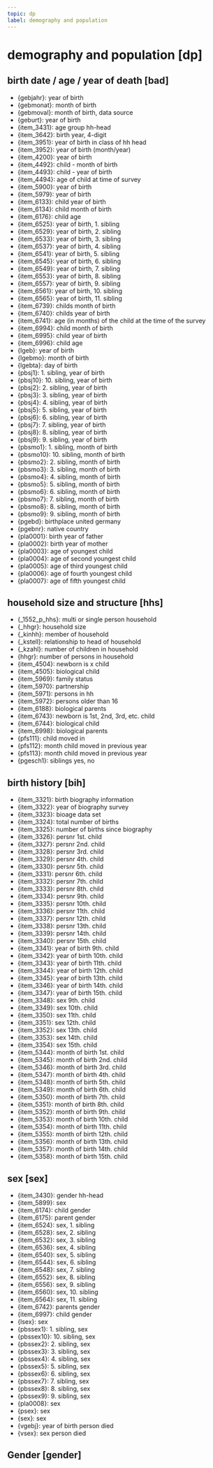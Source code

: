 ```yaml
---
topic: dp
label: demography and population
---
```


# demography and population [dp]


## birth date / age / year of death [bad]

- {gebjahr}: year of birth
- {gebmonat}: month of birth
- {gebmoval}: month of birth, data source
- {geburt}: year of birth
- {item_3431}: age group hh-head
- {item_3642}: birth year, 4-digit
- {item_3951}: year of birth in class of hh head
- {item_3952}: year of birth (month/year)
- {item_4200}: year of birth
- {item_4492}: child - month of birth
- {item_4493}: child - year of birth
- {item_4494}: age of child at time of survey
- {item_5900}: year of birth
- {item_5979}: year of birth
- {item_6133}: child year of birth
- {item_6134}: child month of birth
- {item_6176}: child age
- {item_6525}: year of birth, 1. sibling
- {item_6529}: year of birth, 2. sibling
- {item_6533}: year of birth, 3. sibling
- {item_6537}: year of birth, 4. sibling
- {item_6541}: year of birth, 5. sibling
- {item_6545}: year of birth, 6. sibling
- {item_6549}: year of birth, 7. sibling
- {item_6553}: year of birth, 8. sibling
- {item_6557}: year of birth, 9. sibling
- {item_6561}: year of birth, 10. sibling
- {item_6565}: year of birth, 11. sibling
- {item_6739}: childs month of birth
- {item_6740}: childs year of birth
- {item_6741}: age (in months) of the child at the time of the survey
- {item_6994}: child month of birth
- {item_6995}: child year of birth
- {item_6996}: child age
- {lgeb}: year of birth
- {lgebmo}: month of birth
- {lgebta}: day of birth
- {pbsj1}: 1. sibling, year of birth
- {pbsj10}: 10. sibling, year of birth
- {pbsj2}: 2. sibling, year of birth
- {pbsj3}: 3. sibling, year of birth
- {pbsj4}: 4. sibling, year of birth
- {pbsj5}: 5. sibling, year of birth
- {pbsj6}: 6. sibling, year of birth
- {pbsj7}: 7. sibling, year of birth
- {pbsj8}: 8. sibling, year of birth
- {pbsj9}: 9. sibling, year of birth
- {pbsmo1}: 1. sibling, month of birth
- {pbsmo10}: 10. sibling, month of birth
- {pbsmo2}: 2. sibling, month of birth
- {pbsmo3}: 3. sibling, month of birth
- {pbsmo4}: 4. sibling, month of birth
- {pbsmo5}: 5. sibling, month of birth
- {pbsmo6}: 6. sibling, month of birth
- {pbsmo7}: 7. sibling, month of birth
- {pbsmo8}: 8. sibling, month of birth
- {pbsmo9}: 9. sibling, month of birth
- {pgebd}: birthplace united germany
- {pgebnr}: native country
- {pla0001}: birth year of father
- {pla0002}: birth year of mother
- {pla0003}: age of youngest child
- {pla0004}: age of second youngest child
- {pla0005}: age of third youngest child
- {pla0006}: age of fourth youngest child
- {pla0007}: age of fifth youngest child

## household size and structure [hhs]

- {_1552_p_hhs}: multi or single person household
- {_hhgr}: household size
- {_kinhh}: member of household
- {_kstell}: relationship to head of household
- {_kzahl}: number of children in household
- {hhgr}: number of persons in household
- {item_4504}: newborn is x child
- {item_4505}: biological child
- {item_5969}: family status
- {item_5970}: partnership
- {item_5971}: persons in hh
- {item_5972}: persons older than 16
- {item_6188}: biological parents
- {item_6743}: newborn is 1st, 2nd, 3rd, etc. child
- {item_6744}: biological child
- {item_6998}: biological parents
- {pfs111}: child moved in
- {pfs112}: month child moved in previous year
- {pfs113}: month child moved in previous year
- {pgesch1}: siblings yes, no

## birth history [bih]

- {item_3321}: birth biography information
- {item_3322}: year of biography survey
- {item_3323}: bioage data set
- {item_3324}: total number of births
- {item_3325}: number of births since biography
- {item_3326}: persnr 1st. child
- {item_3327}: persnr 2nd. child
- {item_3328}: persnr 3rd. child
- {item_3329}: persnr 4th. child
- {item_3330}: persnr 5th. child
- {item_3331}: persnr 6th. child
- {item_3332}: persnr 7th. child
- {item_3333}: persnr 8th. child
- {item_3334}: persnr 9th. child
- {item_3335}: persnr 10th. child
- {item_3336}: persnr 11th. child
- {item_3337}: persnr 12th. child
- {item_3338}: persnr 13th. child
- {item_3339}: persnr 14th. child
- {item_3340}: persnr 15th. child
- {item_3341}: year of birth 9th. child
- {item_3342}: year of birth 10th. child
- {item_3343}: year of birth 11th. child
- {item_3344}: year of birth 12th. child
- {item_3345}: year of birth 13th. child
- {item_3346}: year of birth 14th. child
- {item_3347}: year of birth 15th. child
- {item_3348}: sex 9th. child
- {item_3349}: sex 10th. child
- {item_3350}: sex 11th. child
- {item_3351}: sex 12th. child
- {item_3352}: sex 13th. child
- {item_3353}: sex 14th. child
- {item_3354}: sex 15th. child
- {item_5344}: month of birth 1st. child
- {item_5345}: month of birth 2nd. child
- {item_5346}: month of birth 3rd. child
- {item_5347}: month of birth 4th. child
- {item_5348}: month of birth 5th. child
- {item_5349}: month of birth 6th. child
- {item_5350}: month of birth 7th. child
- {item_5351}: month of birth 8th. child
- {item_5352}: month of birth 9th. child
- {item_5353}: month of birth 10th. child
- {item_5354}: month of birth 11th. child
- {item_5355}: month of birth 12th. child
- {item_5356}: month of birth 13th. child
- {item_5357}: month of birth 14th. child
- {item_5358}: month of birth 15th. child

## sex [sex]

- {item_3430}: gender hh-head
- {item_5899}: sex
- {item_6174}: child gender
- {item_6175}: parent gender
- {item_6524}: sex, 1. sibling
- {item_6528}: sex, 2. sibling
- {item_6532}: sex, 3. sibling
- {item_6536}: sex, 4. sibling
- {item_6540}: sex, 5. sibling
- {item_6544}: sex, 6. sibling
- {item_6548}: sex, 7. sibling
- {item_6552}: sex, 8. sibling
- {item_6556}: sex, 9. sibling
- {item_6560}: sex, 10. sibling
- {item_6564}: sex, 11. sibling
- {item_6742}: parents gender
- {item_6997}: child gender
- {lsex}: sex
- {pbssex1}: 1. sibling, sex
- {pbssex10}: 10. sibling, sex
- {pbssex2}: 2. sibling, sex
- {pbssex3}: 3. sibling, sex
- {pbssex4}: 4. sibling, sex
- {pbssex5}: 5. sibling, sex
- {pbssex6}: 6. sibling, sex
- {pbssex7}: 7. sibling, sex
- {pbssex8}: 8. sibling, sex
- {pbssex9}: 9. sibling, sex
- {pla0008}: sex
- {psex}: sex
- {sex}: sex
- {vgebj}: year of birth person died
- {vsex}: sex person died

## Gender [gender]


